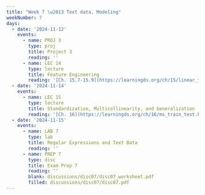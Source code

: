 ```yaml
---
title: "Week 7 \u2013 Text data, Modeling"
weekNumber: 7
days:
  - date: '2024-11-12'
    events:
      - name: PROJ 3
        type: proj
        title: Project 3
        reading: ''
      - name: LEC 14
        type: lecture
        title: Feature Engineering
        reading: '[Ch. 15.7-15.9](https://learningds.org/ch/15/linear_feature_eng.html)'
  - date: '2024-11-14'
    events:
      - name: LEC 15
        type: lecture
        title: Standardization, Multicollinearity, and Generalization
        reading: '[Ch. 16](https://learningds.org/ch/16/ms_train_test.html), [17.6](https://learningds.org/ch/17/inf_pred_gen_prob.html)'
  - date: '2024-11-15'
    events:
      - name: LAB 7
        type: lab
        title: Regular Expressions and Text Data
        reading: ''
      - name: PREP 7
        type: disc
        title: Exam Prep 7
        reading: ''
        blank: discussions/disc07/disc07_worksheet.pdf
        filled: discussions/disc07/disc07.pdf
---
```

